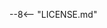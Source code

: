 <!--
SPDX-FileCopyrightText: 2024-present Stuart Ellis <stuart@stuartellis.name>

SPDX-License-Identifier: MIT
-->

<!-- markdownlint-disable MD041 -->

--8<-- "LICENSE.md"
